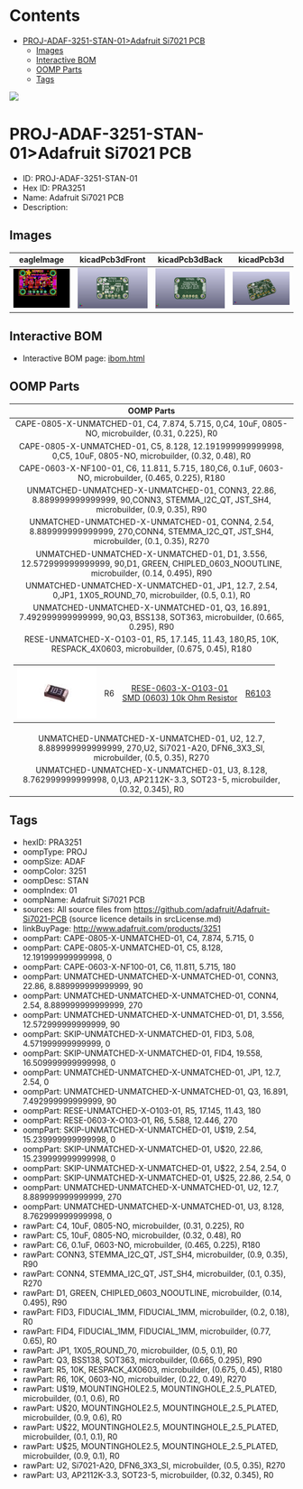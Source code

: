 



Contents
========

* [PROJ-ADAF-3251-STAN-01>Adafruit Si7021 PCB](#proj-adaf-3251-stan-01adafruit-si7021-pcb)
	* [Images](#images)
	* [Interactive BOM](#interactive-bom)
	* [OOMP Parts](#oomp-parts)
	* [Tags](#tags)
  
![][im]
# PROJ-ADAF-3251-STAN-01>Adafruit Si7021 PCB

- ID: PROJ-ADAF-3251-STAN-01
- Hex ID: PRA3251
- Name: Adafruit Si7021 PCB
- Description: 

## Images
  
  

|eagleImage|kicadPcb3dFront|kicadPcb3dBack|kicadPcb3d|
| :---: | :---: | :---: | :---: |
|[![eagleImage](eagleImage_140.png)](eagleImage_600.png)|[![kicadPcb3dFront](kicadPcb3dFront_140.png)](kicadPcb3dFront_600.png)|[![kicadPcb3dBack](kicadPcb3dBack_140.png)](kicadPcb3dBack_600.png)|[![kicadPcb3d](kicadPcb3d_140.png)](kicadPcb3d_600.png)|

## Interactive BOM

- Interactive BOM page: [ibom.html](kicad/bom/ibom.html)

## OOMP Parts
  

|OOMP Parts|
| :---: |
|CAPE-0805-X-UNMATCHED-01, C4, 7.874, 5.715, 0,C4, 10uF, 0805-NO, microbuilder, (0.31, 0.225), R0|
|CAPE-0805-X-UNMATCHED-01, C5, 8.128, 12.191999999999998, 0,C5, 10uF, 0805-NO, microbuilder, (0.32, 0.48), R0|
|CAPE-0603-X-NF100-01, C6, 11.811, 5.715, 180,C6, 0.1uF, 0603-NO, microbuilder, (0.465, 0.225), R180|
|UNMATCHED-UNMATCHED-X-UNMATCHED-01, CONN3, 22.86, 8.889999999999999, 90,CONN3, STEMMA_I2C_QT, JST_SH4, microbuilder, (0.9, 0.35), R90|
|UNMATCHED-UNMATCHED-X-UNMATCHED-01, CONN4, 2.54, 8.889999999999999, 270,CONN4, STEMMA_I2C_QT, JST_SH4, microbuilder, (0.1, 0.35), R270|
|UNMATCHED-UNMATCHED-X-UNMATCHED-01, D1, 3.556, 12.572999999999999, 90,D1, GREEN, CHIPLED_0603_NOOUTLINE, microbuilder, (0.14, 0.495), R90|
|UNMATCHED-UNMATCHED-X-UNMATCHED-01, JP1, 12.7, 2.54, 0,JP1, 1X05_ROUND_70, microbuilder, (0.5, 0.1), R0|
|UNMATCHED-UNMATCHED-X-UNMATCHED-01, Q3, 16.891, 7.492999999999999, 90,Q3, BSS138, SOT363, microbuilder, (0.665, 0.295), R90|
|RESE-UNMATCHED-X-O103-01, R5, 17.145, 11.43, 180,R5, 10K, RESPACK_4X0603, microbuilder, (0.675, 0.45), R180|
|<table><tr><td>![RESE-0603-X-O103-01](https://raw.githubusercontent.com/oomlout/oomlout_OOMP_parts/main/RESE-0603-X-O103-01/image_140.jpg)</td><td> R6</td><td>[RESE-0603-X-O103-01<br>SMD (0603) 10k Ohm Resistor](https://github.com/oomlout/oomlout_OOMP_parts/tree/main/RESE-0603-X-O103-01/)</td><td>[R6103](https://github.com/oomlout/oomlout_OOMP_parts/tree/main/RESE-0603-X-O103-01/)</td></tr></table>|
|UNMATCHED-UNMATCHED-X-UNMATCHED-01, U2, 12.7, 8.889999999999999, 270,U2, Si7021-A20, DFN6_3X3_SI, microbuilder, (0.5, 0.35), R270|
|UNMATCHED-UNMATCHED-X-UNMATCHED-01, U3, 8.128, 8.762999999999998, 0,U3, AP2112K-3.3, SOT23-5, microbuilder, (0.32, 0.345), R0|

## Tags

- hexID: PRA3251
- oompType: PROJ
- oompSize: ADAF
- oompColor: 3251
- oompDesc: STAN
- oompIndex: 01
- oompName: Adafruit Si7021 PCB
- sources: All source files from https://github.com/adafruit/Adafruit-Si7021-PCB (source licence details in srcLicense.md)
- linkBuyPage: http://www.adafruit.com/products/3251
- oompPart: CAPE-0805-X-UNMATCHED-01, C4, 7.874, 5.715, 0
- oompPart: CAPE-0805-X-UNMATCHED-01, C5, 8.128, 12.191999999999998, 0
- oompPart: CAPE-0603-X-NF100-01, C6, 11.811, 5.715, 180
- oompPart: UNMATCHED-UNMATCHED-X-UNMATCHED-01, CONN3, 22.86, 8.889999999999999, 90
- oompPart: UNMATCHED-UNMATCHED-X-UNMATCHED-01, CONN4, 2.54, 8.889999999999999, 270
- oompPart: UNMATCHED-UNMATCHED-X-UNMATCHED-01, D1, 3.556, 12.572999999999999, 90
- oompPart: SKIP-UNMATCHED-X-UNMATCHED-01, FID3, 5.08, 4.571999999999999, 0
- oompPart: SKIP-UNMATCHED-X-UNMATCHED-01, FID4, 19.558, 16.509999999999998, 0
- oompPart: UNMATCHED-UNMATCHED-X-UNMATCHED-01, JP1, 12.7, 2.54, 0
- oompPart: UNMATCHED-UNMATCHED-X-UNMATCHED-01, Q3, 16.891, 7.492999999999999, 90
- oompPart: RESE-UNMATCHED-X-O103-01, R5, 17.145, 11.43, 180
- oompPart: RESE-0603-X-O103-01, R6, 5.588, 12.446, 270
- oompPart: SKIP-UNMATCHED-X-UNMATCHED-01, U$19, 2.54, 15.239999999999998, 0
- oompPart: SKIP-UNMATCHED-X-UNMATCHED-01, U$20, 22.86, 15.239999999999998, 0
- oompPart: SKIP-UNMATCHED-X-UNMATCHED-01, U$22, 2.54, 2.54, 0
- oompPart: SKIP-UNMATCHED-X-UNMATCHED-01, U$25, 22.86, 2.54, 0
- oompPart: UNMATCHED-UNMATCHED-X-UNMATCHED-01, U2, 12.7, 8.889999999999999, 270
- oompPart: UNMATCHED-UNMATCHED-X-UNMATCHED-01, U3, 8.128, 8.762999999999998, 0
- rawPart: C4, 10uF, 0805-NO, microbuilder, (0.31, 0.225), R0
- rawPart: C5, 10uF, 0805-NO, microbuilder, (0.32, 0.48), R0
- rawPart: C6, 0.1uF, 0603-NO, microbuilder, (0.465, 0.225), R180
- rawPart: CONN3, STEMMA_I2C_QT, JST_SH4, microbuilder, (0.9, 0.35), R90
- rawPart: CONN4, STEMMA_I2C_QT, JST_SH4, microbuilder, (0.1, 0.35), R270
- rawPart: D1, GREEN, CHIPLED_0603_NOOUTLINE, microbuilder, (0.14, 0.495), R90
- rawPart: FID3, FIDUCIAL_1MM, FIDUCIAL_1MM, microbuilder, (0.2, 0.18), R0
- rawPart: FID4, FIDUCIAL_1MM, FIDUCIAL_1MM, microbuilder, (0.77, 0.65), R0
- rawPart: JP1, 1X05_ROUND_70, microbuilder, (0.5, 0.1), R0
- rawPart: Q3, BSS138, SOT363, microbuilder, (0.665, 0.295), R90
- rawPart: R5, 10K, RESPACK_4X0603, microbuilder, (0.675, 0.45), R180
- rawPart: R6, 10K, 0603-NO, microbuilder, (0.22, 0.49), R270
- rawPart: U$19, MOUNTINGHOLE2.5, MOUNTINGHOLE_2.5_PLATED, microbuilder, (0.1, 0.6), R0
- rawPart: U$20, MOUNTINGHOLE2.5, MOUNTINGHOLE_2.5_PLATED, microbuilder, (0.9, 0.6), R0
- rawPart: U$22, MOUNTINGHOLE2.5, MOUNTINGHOLE_2.5_PLATED, microbuilder, (0.1, 0.1), R0
- rawPart: U$25, MOUNTINGHOLE2.5, MOUNTINGHOLE_2.5_PLATED, microbuilder, (0.9, 0.1), R0
- rawPart: U2, Si7021-A20, DFN6_3X3_SI, microbuilder, (0.5, 0.35), R270
- rawPart: U3, AP2112K-3.3, SOT23-5, microbuilder, (0.32, 0.345), R0



[im]: kicadPcb3d_450.png
